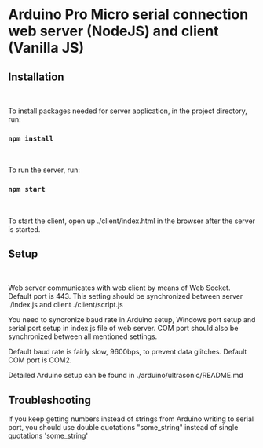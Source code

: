 # Arduino Pro Micro serial connection web server (NodeJS) and client (Vanilla JS)

## Installation

<br>

To install packages needed for server application, in the project directory, run:

### `npm install`

<br>

To run the server, run:

### `npm start`

<br>

To start the client, open up ./client/index.html in the browser after the server is started.

## Setup

<br>

Web server communicates with web client by means of Web Socket. Default port is 443. This setting should be synchronized between server ./index.js and client ./client/script.js

You need to syncronize baud rate in Arduino setup, Windows port setup and serial port setup in index.js file of web server. COM port should also be synchronized between all mentioned settings.

Default baud rate is fairly slow, 9600bps, to prevent data glitches. Default COM port is COM2.

Detailed Arduino setup can be found in ./arduino/ultrasonic/README.md

## Troubleshooting

If you keep getting numbers instead of strings from Arduino writing to serial port, you should use double quotations "some_string" instead of single quotations 'some_string'